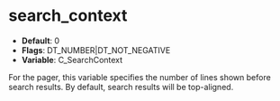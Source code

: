 # search_context

- **Default**: 0
- **Flags**: DT_NUMBER|DT_NOT_NEGATIVE
- **Variable**: C_SearchContext

For the pager, this variable specifies the number of lines shown
before search results. By default, search results will be top-aligned.
